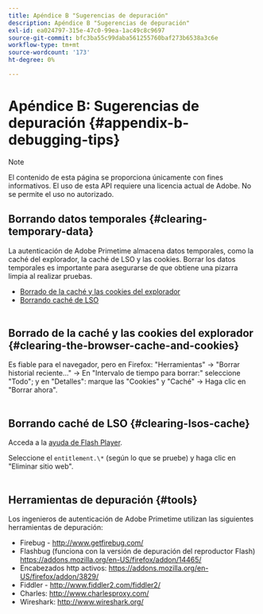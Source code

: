 ```yaml
---
title: Apéndice B "Sugerencias de depuración"
description: Apéndice B "Sugerencias de depuración"
exl-id: ea024797-315e-47c0-99ea-1ac49c8c9697
source-git-commit: bfc3ba55c99daba561255760baf273b6538a3c6e
workflow-type: tm+mt
source-wordcount: '173'
ht-degree: 0%

---
```


# Apéndice B: Sugerencias de depuración {#appendix-b-debugging-tips}

>[!NOTE]
>
>El contenido de esta página se proporciona únicamente con fines informativos. El uso de esta API requiere una licencia actual de Adobe. No se permite el uso no autorizado.


## Borrando datos temporales {#clearing-temporary-data}

La autenticación de Adobe Primetime almacena datos temporales, como la caché del explorador, la caché de LSO y las cookies. Borrar los datos temporales es importante para asegurarse de que obtiene una pizarra limpia al realizar pruebas.

- [Borrado de la caché y las cookies del explorador](#clearing-the-browser-cache-and-cookies)
- [Borrando caché de LSO](#clearing-lsos-cache)\
    

## Borrado de la caché y las cookies del explorador {#clearing-the-browser-cache-and-cookies}

Es fiable para el navegador, pero en Firefox: &quot;Herramientas&quot; -\> &quot;Borrar historial reciente...&quot; -\> En &quot;Intervalo de tiempo para borrar:&quot; seleccione &quot;Todo&quot;; y en &quot;Detalles&quot;: marque las &quot;Cookies&quot; y &quot;Caché&quot; -\> Haga clic en &quot;Borrar ahora&quot;.\
 

## Borrando caché de LSO {#clearing-lsos-cache}

Acceda a la [ayuda de Flash Player](http://www.macromedia.com/support/documentation/en/flashplayer/help/settings_manager07.html).

Seleccione el ```entitlement.\*``` (según lo que se pruebe) y haga clic en &quot;Eliminar sitio web&quot;.\
 

## Herramientas de depuración {#tools}

Los ingenieros de autenticación de Adobe Primetime utilizan las siguientes herramientas de depuración:

- Firebug - <http://www.getfirebug.com/>
- Flashbug (funciona con la versión de depuración del reproductor Flash) <https://addons.mozilla.org/en-US/firefox/addon/14465/>
- Encabezados http activos: <https://addons.mozilla.org/en-US/firefox/addon/3829/>
- Fiddler - <http://www.fiddler2.com/fiddler2/>
- Charles: <http://www.charlesproxy.com/>
- Wireshark: <http://www.wireshark.org/>


<!--
## Related Information

- [Programmer Integration Guide](/help/authentication/programmer-integration-guide-overview.md)

- [Using Charles Proxy (Tech Note)](https://tve.zendesk.com/hc/en-us/articles/204962849-Using-Charles-Proxy)
-->

